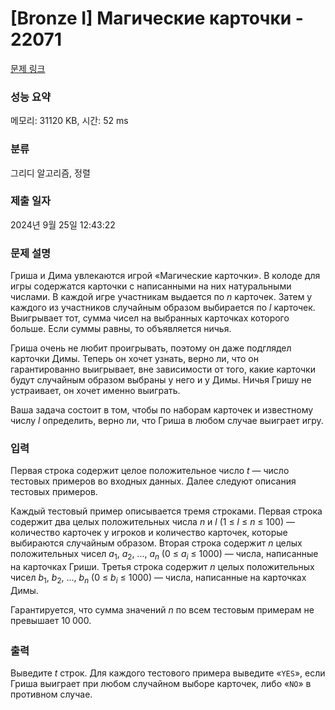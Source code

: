 # [Bronze I] Магические карточки - 22071 

[문제 링크](https://www.acmicpc.net/problem/22071) 

### 성능 요약

메모리: 31120 KB, 시간: 52 ms

### 분류

그리디 알고리즘, 정렬

### 제출 일자

2024년 9월 25일 12:43:22

### 문제 설명

<p>Гриша и Дима увлекаются игрой «Магические карточки». В колоде для игры содержатся карточки с написанными на них натуральными числами. В каждой игре участникам выдается по <i>n</i> карточек. Затем у каждого из участников случайным образом выбирается по <i>l</i> карточек. Выигрывает тот, сумма чисел на выбранных карточках которого больше. Если суммы равны, то объявляется ничья.</p>

<p>Гриша очень не любит проигрывать, поэтому он даже подглядел карточки Димы. Теперь он хочет узнать, верно ли, что он гарантированно выигрывает, вне зависимости от того, какие карточки будут случайным образом выбраны у него и у Димы. Ничья Гришу не устраивает, он хочет именно выиграть.</p>

<p>Ваша задача состоит в том, чтобы по наборам карточек и известному числу <i>l</i> определить, верно ли, что Гриша в любом случае выиграет игру.</p>

### 입력 

 <p>Первая строка содержит целое положительное число <i>t</i> — число тестовых примеров во входных данных. Далее следуют описания тестовых примеров.</p>

<p>Каждый тестовый пример описывается тремя строками. Первая строка содержит два целых положительных числа <i>n</i> и <i>l</i> (1 ≤ <i>l</i> ≤ <i>n</i> ≤ 100) — количество карточек у игроков и количество карточек, которые выбираются случайным образом. Вторая строка содержит <i>n</i> целых положительных чисел <i>a</i><sub>1</sub>, <i>a</i><sub>2</sub>, ..., <i>a</i><sub><i>n</i></sub> (0 ≤ <i>a<sub>i</sub></i> ≤ 1000) — числа, написанные на карточках Гриши. Третья строка содержит <i>n</i> целых положительных чисел <i>b</i><sub>1</sub>, <i>b</i><sub>2</sub>, ..., <i>b</i><sub><i>n</i></sub> (0 ≤ <i>b<sub>i</sub></i> ≤ 1000) — числа, написанные на карточках Димы.</p>

<p>Гарантируется, что сумма значений <i>n</i> по всем тестовым примерам не превышает 10<sub> </sub>000.</p>

### 출력 

 <p>Выведите <i>t</i> строк. Для каждого тестового примера выведите «<code>YES</code>», если Гриша выиграет при любом случайном выборе карточек, либо «<code>NO</code>» в противном случае.</p>


